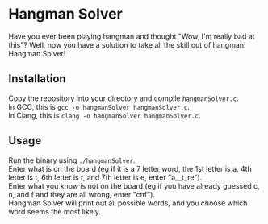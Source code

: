 # Hangman Solver
Have you ever been playing hangman and thought "Wow, I'm really bad at this"? Well, now you have a solution to take all the skill out of hangman: Hangman Solver!
## Installation
Copy the repository into your directory and compile `hangmanSolver.c`.
<br>In GCC, this is `gcc -o hangmanSolver hangmanSolver.c`.
<br>In Clang, this is `clang -o hangmanSolver hangmanSolver.c`.
## Usage
Run the binary using `./hangmanSolver`.
<br>Enter what is on the board (eg if it is a 7 letter word, the 1st letter is a, 4th letter is t, 6th letter is r, and 7th letter is e, enter "a__t_re").
<br>Enter what you know is not on the board (eg if you have already guessed c, n, and f and they are all wrong, enter "cnf").
<br>Hangman Solver will print out all possible words, and you choose which word seems the most likely.